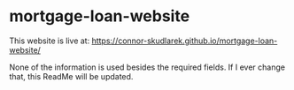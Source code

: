 # mortgage-loan-website

This website is live at: https://connor-skudlarek.github.io/mortgage-loan-website/

None of the information is used besides the required fields. If I ever change that, this ReadMe will be updated.
